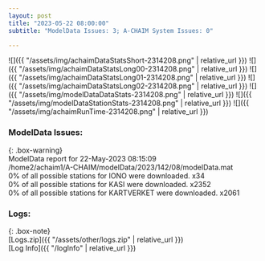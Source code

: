 ```yaml
---
layout: post
title: "2023-05-22 08:00:00"
subtitle: "ModelData Issues: 3; A-CHAIM System Issues: 0"

---
```


![]({{ "/assets/img/achaimDataStatsShort-2314208.png" | relative_url }})
![]({{ "/assets/img/achaimDataStatsLong00-2314208.png" | relative_url }})
![]({{ "/assets/img/achaimDataStatsLong01-2314208.png" | relative_url }})
![]({{ "/assets/img/achaimDataStatsLong02-2314208.png" | relative_url }})
![]({{ "/assets/img/modelDataDataStats-2314208.png" | relative_url }})
![]({{ "/assets/img/modelDataStationStats-2314208.png" | relative_url }})
![]({{ "/assets/img/achaimRunTime-2314208.png" | relative_url }})


### ModelData Issues:  
  
{: .box-warning}  
 ModelData report for 22-May-2023 08:15:09   
 /home2/achaim1/A-CHAIM/modelData/2023/142/08/modelData.mat   
 0% of all possible stations for IONO were downloaded. x34   
 0% of all possible stations for KASI were downloaded. x2352   
 0% of all possible stations for KARTVERKET were downloaded. x2061   
  


### Logs:  
  
{: .box-note}  
[Logs.zip]({{ "/assets/other/logs.zip" | relative_url }})  
[Log Info]({{ "/logInfo" | relative_url }})  
